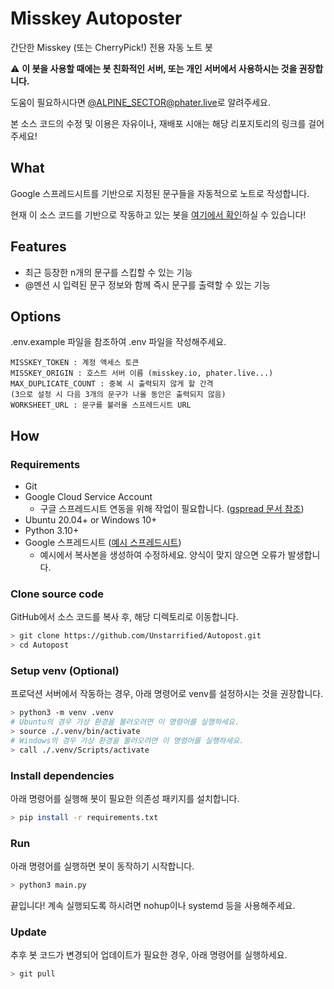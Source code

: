 # Misskey Autoposter
간단한 Misskey (또는 CherryPick!) 전용 자동 노트 봇

⚠️ **이 봇을 사용할 때에는 봇 친화적인 서버, 또는 개인 서버에서 사용하시는 것을 권장합니다.**

도움이 필요하시다면 [@ALPINE_SECTOR@phater.live](https://phater.live/@ALPINE_SECTOR)로 알려주세요.

본 소스 코드의 수정 및 이용은 자유이나, 재배포 시애는 해당 리포지토리의 링크를 걸어주세요!

## What
Google 스프레드시트를 기반으로 지정된 문구들을 자동적으로 노트로 작성합니다.

현재 이 소스 코드를 기반으로 작동하고 있는 봇을 [여기에서 확인](https://phater.live/@Stainless)하실 수 있습니다!

## Features
* 최근 등장한 n개의 문구를 스킵할 수 있는 기능
* @멘션 시 입력된 문구 정보와 함께 즉시 문구를 출력할 수 있는 기능

## Options
.env.example 파일을 참조하여 .env 파일을 작성해주세요.
```
MISSKEY_TOKEN : 계정 액세스 토큰
MISSKEY_ORIGIN : 호스트 서버 이름 (misskey.io, phater.live...)
MAX_DUPLICATE_COUNT : 중복 시 출력되지 않게 할 간격
(3으로 설정 시 다음 3개의 문구가 나올 동안은 출력되지 않음)
WORKSHEET_URL : 문구를 불러올 스프레드시트 URL
```

## How
### Requirements
* Git
* Google Cloud Service Account
    * 구글 스프레드시트 연동을 위해 작업이 필요합니다. ([gspread 문서 참조](https://docs.gspread.org/en/latest/oauth2.html))
* Ubuntu 20.04+ or Windows 10+
* Python 3.10+
* Google 스프레드시트 ([예시 스프레드시트](https://docs.google.com/spreadsheets/d/1nO70lwFFkyyK8AtVE4fWO7lW7KDtM5pNudGJydTaQdk/edit))
    * 예시에서 복사본을 생성하여 수정하세요. 양식이 맞지 않으면 오류가 발생합니다.
### Clone source code
GitHub에서 소스 코드를 복사 후, 해당 디렉토리로 이동합니다.
```sh
> git clone https://github.com/Unstarrified/Autopost.git
> cd Autopost
```
### Setup venv (Optional)
프로덕션 서버에서 작동하는 경우, 아래 명령어로 venv를 설정하시는 것을 권장합니다.
```sh
> python3 -m venv .venv
# Ubuntu의 경우 가상 환경을 불러오려면 이 명령어를 실행하세요.
> source ./.venv/bin/activate
# Windows의 경우 가상 환경을 불러오려면 이 명령어를 실행하세요.
> call ./.venv/Scripts/activate
```
### Install dependencies
아래 명령어를 실행해 봇이 필요한 의존성 패키지를 설치합니다.
```sh
> pip install -r requirements.txt
```
### Run
아래 명령어를 실행하면 봇이 동작하기 시작합니다.
```sh
> python3 main.py
```
끝입니다! 계속 실행되도록 하시려면 nohup이나 systemd 등을 사용해주세요.
### Update
추후 봇 코드가 변경되어 업데이트가 필요한 경우, 아래 명령어를 실행하세요.
```sh
> git pull
```